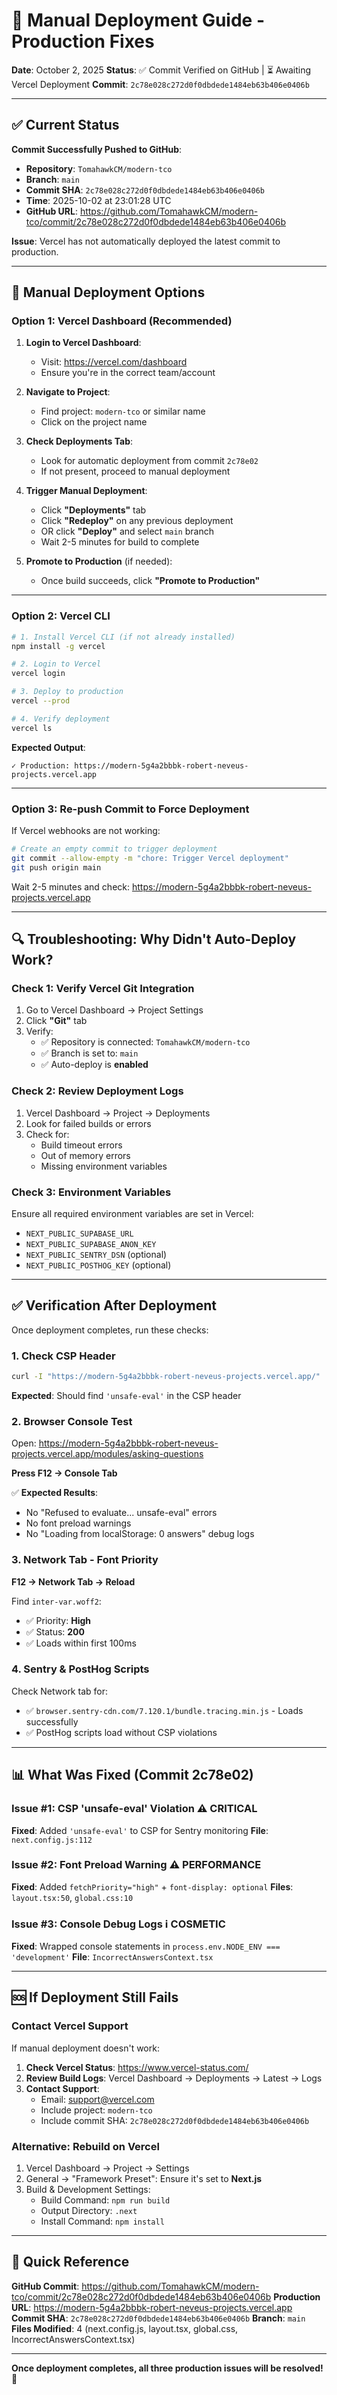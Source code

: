 # 🚀 Manual Deployment Guide - Production Fixes

**Date**: October 2, 2025
**Status**: ✅ Commit Verified on GitHub | ⏳ Awaiting Vercel Deployment
**Commit**: `2c78e028c272d0f0dbdede1484eb63b406e0406b`

---

## ✅ Current Status

**Commit Successfully Pushed to GitHub**:
- **Repository**: `TomahawkCM/modern-tco`
- **Branch**: `main`
- **Commit SHA**: `2c78e028c272d0f0dbdede1484eb63b406e0406b`
- **Time**: 2025-10-02 at 23:01:28 UTC
- **GitHub URL**: https://github.com/TomahawkCM/modern-tco/commit/2c78e028c272d0f0dbdede1484eb63b406e0406b

**Issue**: Vercel has not automatically deployed the latest commit to production.

---

## 🔧 Manual Deployment Options

### Option 1: Vercel Dashboard (Recommended)

1. **Login to Vercel Dashboard**:
   - Visit: https://vercel.com/dashboard
   - Ensure you're in the correct team/account

2. **Navigate to Project**:
   - Find project: `modern-tco` or similar name
   - Click on the project name

3. **Check Deployments Tab**:
   - Look for automatic deployment from commit `2c78e02`
   - If not present, proceed to manual deployment

4. **Trigger Manual Deployment**:
   - Click **"Deployments"** tab
   - Click **"Redeploy"** on any previous deployment
   - OR click **"Deploy"** and select `main` branch
   - Wait 2-5 minutes for build to complete

5. **Promote to Production** (if needed):
   - Once build succeeds, click **"Promote to Production"**

---

### Option 2: Vercel CLI

```bash
# 1. Install Vercel CLI (if not already installed)
npm install -g vercel

# 2. Login to Vercel
vercel login

# 3. Deploy to production
vercel --prod

# 4. Verify deployment
vercel ls
```

**Expected Output**:
```
✓ Production: https://modern-5g4a2bbbk-robert-neveus-projects.vercel.app
```

---

### Option 3: Re-push Commit to Force Deployment

If Vercel webhooks are not working:

```bash
# Create an empty commit to trigger deployment
git commit --allow-empty -m "chore: Trigger Vercel deployment"
git push origin main
```

Wait 2-5 minutes and check: https://modern-5g4a2bbbk-robert-neveus-projects.vercel.app

---

## 🔍 Troubleshooting: Why Didn't Auto-Deploy Work?

### Check 1: Verify Vercel Git Integration

1. Go to Vercel Dashboard → Project Settings
2. Click **"Git"** tab
3. Verify:
   - ✅ Repository is connected: `TomahawkCM/modern-tco`
   - ✅ Branch is set to: `main`
   - ✅ Auto-deploy is **enabled**

### Check 2: Review Deployment Logs

1. Vercel Dashboard → Project → Deployments
2. Look for failed builds or errors
3. Check for:
   - Build timeout errors
   - Out of memory errors
   - Missing environment variables

### Check 3: Environment Variables

Ensure all required environment variables are set in Vercel:
- `NEXT_PUBLIC_SUPABASE_URL`
- `NEXT_PUBLIC_SUPABASE_ANON_KEY`
- `NEXT_PUBLIC_SENTRY_DSN` (optional)
- `NEXT_PUBLIC_POSTHOG_KEY` (optional)

---

## ✅ Verification After Deployment

Once deployment completes, run these checks:

### 1. Check CSP Header
```bash
curl -I "https://modern-5g4a2bbbk-robert-neveus-projects.vercel.app/" | grep "content-security-policy" | grep "unsafe-eval"
```

**Expected**: Should find `'unsafe-eval'` in the CSP header

### 2. Browser Console Test

Open: https://modern-5g4a2bbbk-robert-neveus-projects.vercel.app/modules/asking-questions

**Press F12 → Console Tab**

✅ **Expected Results**:
- No "Refused to evaluate... unsafe-eval" errors
- No font preload warnings
- No "Loading from localStorage: 0 answers" debug logs

### 3. Network Tab - Font Priority

**F12 → Network Tab → Reload**

Find `inter-var.woff2`:
- ✅ Priority: **High**
- ✅ Status: **200**
- ✅ Loads within first 100ms

### 4. Sentry & PostHog Scripts

Check Network tab for:
- ✅ `browser.sentry-cdn.com/7.120.1/bundle.tracing.min.js` - Loads successfully
- ✅ PostHog scripts load without CSP violations

---

## 📊 What Was Fixed (Commit 2c78e02)

### Issue #1: CSP 'unsafe-eval' Violation ⚠️ CRITICAL
**Fixed**: Added `'unsafe-eval'` to CSP for Sentry monitoring
**File**: `next.config.js:112`

### Issue #2: Font Preload Warning ⚠️ PERFORMANCE
**Fixed**: Added `fetchPriority="high"` + `font-display: optional`
**Files**: `layout.tsx:50`, `global.css:10`

### Issue #3: Console Debug Logs ℹ️ COSMETIC
**Fixed**: Wrapped console statements in `process.env.NODE_ENV === 'development'`
**File**: `IncorrectAnswersContext.tsx`

---

## 🆘 If Deployment Still Fails

### Contact Vercel Support

If manual deployment doesn't work:

1. **Check Vercel Status**: https://www.vercel-status.com/
2. **Review Build Logs**: Vercel Dashboard → Deployments → Latest → Logs
3. **Contact Support**:
   - Email: support@vercel.com
   - Include project: `modern-tco`
   - Include commit SHA: `2c78e028c272d0f0dbdede1484eb63b406e0406b`

### Alternative: Rebuild on Vercel

1. Vercel Dashboard → Project → Settings
2. General → "Framework Preset": Ensure it's set to **Next.js**
3. Build & Development Settings:
   - Build Command: `npm run build`
   - Output Directory: `.next`
   - Install Command: `npm install`

---

## 📝 Quick Reference

**GitHub Commit**: https://github.com/TomahawkCM/modern-tco/commit/2c78e028c272d0f0dbdede1484eb63b406e0406b
**Production URL**: https://modern-5g4a2bbbk-robert-neveus-projects.vercel.app
**Commit SHA**: `2c78e028c272d0f0dbdede1484eb63b406e0406b`
**Branch**: `main`
**Files Modified**: 4 (next.config.js, layout.tsx, global.css, IncorrectAnswersContext.tsx)

---

**Once deployment completes, all three production issues will be resolved! 🎉**
